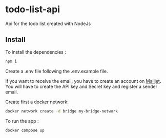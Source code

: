 # todo-list-api

Api for the todo list created with NodeJs

## Install

To install the dependencies :

```bash
npm i
```

Create a .env file following the .env.example file.

If you want to receive the email, you have to create an account on [Mailjet](https://www.mailjet.com/fr/).
You will have to create the API key and Secret key and register a sender email.

Create first a docker network:

```bash
docker network create -d bridge my-bridge-network
```

To run the app :

```bash
docker compose up
```
